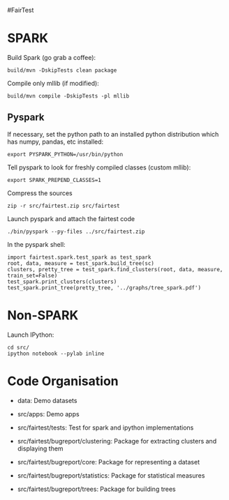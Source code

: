 #FairTest


SPARK
=====

Build Spark (go grab a coffee):

    build/mvn -DskipTests clean package

Compile only mllib (if modified):

    build/mvn compile -DskipTests -pl mllib 

Pyspark
-------
If necessary, set the python path to an installed python distribution which has 
numpy, pandas, etc installed:

    export PYSPARK_PYTHON=/usr/bin/python

Tell pyspark to look for freshly compiled classes (custom mllib):

    export SPARK_PREPEND_CLASSES=1

Compress the sources

    zip -r src/fairtest.zip src/fairtest

Launch pyspark and attach the fairtest code

    ./bin/pyspark --py-files ../src/fairtest.zip

In the pyspark shell:

    import fairtest.spark.test_spark as test_spark
    root, data, measure = test_spark.build_tree(sc)
    clusters, pretty_tree = test_spark.find_clusters(root, data, measure, train_set=False)
    test_spark.print_clusters(clusters)
    test_spark.print_tree(pretty_tree, '../graphs/tree_spark.pdf')


Non-SPARK
=========

Launch IPython:

    cd src/
    ipython notebook --pylab inline


Code Organisation
=================

* data: Demo datasets

* src/apps: Demo apps

* src/fairtest/tests: Test for spark and ipython implementations

* src/fairtest/bugreport/clustering:    Package for extracting clusters and displaying them

* src/fairtest/bugreport/core:          Package for representing a dataset

* src/fairtest/bugreport/statistics:    Package for statistical measures

* src/fairtest/bugreport/trees:         Package for building trees
